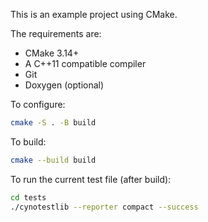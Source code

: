 This is an example project using CMake.

The requirements are:

- CMake 3.14+
- A C++11 compatible compiler 
- Git
- Doxygen (optional)

To configure:

```bash
cmake -S . -B build
```
 

To build:

```bash
cmake --build build
```

To run the current test file (after build):
```bash
cd tests
./cynotestlib --reporter compact --success
```

